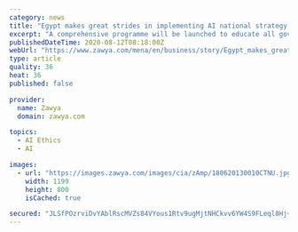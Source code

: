 ```yaml
---
category: news
title: "Egypt makes great strides in implementing AI national strategy: CIT Minister"
excerpt: "A comprehensive programme will be launched to educate all government employees on the uses of AI, to make government operations more efficient and transparent"
publishedDateTime: 2020-08-12T08:18:00Z
webUrl: "https://www.zawya.com/mena/en/business/story/Egypt_makes_great_strides_in_implementing_AI_national_strategy_CIT_Minister-SNG_181830473/"
type: article
quality: 36
heat: 36
published: false

provider:
  name: Zawya
  domain: zawya.com

topics:
  - AI Ethics
  - AI

images:
  - url: "https://images.zawya.com/images/cia/zAmp/180620130010CTNU.jpg"
    width: 1199
    height: 800
    isCached: true

secured: "JLSfPOzrviDvYAblRscMVZs84VYous1Rtv9ugMjtNHCkvv6YW4S9FLeql8Hj++RQEz+neiUacW6y1nfg8IVUNV8Fk239jBPuUsTod2H0QIVt94pjBH9cCs9zjXu2h7S5HFuKgrZfSHSqDPebFS8qqacvHFYrpQCO7Xb5EWQLsk8kGb8js6quP1BNSFMwwnSEXKvliVV3OlhrqzDxgUVrtsq0OxflctW2SbMllW6gAaGOuTydsYD5/9UQVivX2qQWRW5g54y9mp3AvmTBF1spNRHjCDfrPDIFjWq+ay3PAlHOJaThiCNv2RBPMz+0RW3Otp3a9kgmLeAzHnPXOxVfxw==;CUy+zlzk40wP5cEOZ2CsGw=="
---
```


